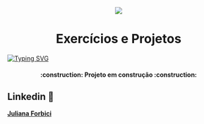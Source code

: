 <p align="center">
  <img src="https://i.pinimg.com/originals/6d/85/d0/6d85d028794fdc71d19bb40ce21d1f43.gif">
</p>

<h1 align="center"> Exercícios e Projetos </h1>

[![Typing SVG](https://readme-typing-svg.herokuapp.com/?color=00bfbf&size=30&center=true&vCenter=true&width=1000&lines=Tecnólogo+Análise+e+Desenvolvimento+de+Sistemas)](https://github.com/JulianaForbici)

<h4 align="center"> 
    :construction:  Projeto em construção  :construction:
</h4>


## Linkedin :busts_in_silhouette:
<b>[Juliana Forbici](https://www.linkedin.com/in/juliana-forbici/)</b>
